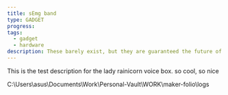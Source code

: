 ```yaml
---
title: sEmg band
type: GADGET
progress: 
tags:
  - gadget
  - hardware
description: These barely exist, but they are guaranteed the future of controllers. Why's that?
---
```

This is the test description for the lady rainicorn voice box. so cool, so nice


C:\Users\asus\Documents\Work\Personal-Vault\WORK\maker-folio\logs